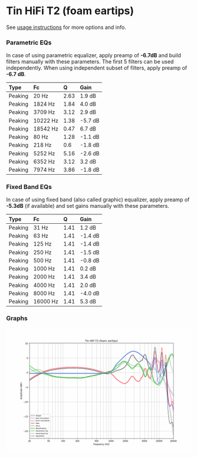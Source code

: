 # Tin HiFi T2 (foam eartips)
See [usage instructions](https://github.com/jaakkopasanen/AutoEq#usage) for more options and info.

### Parametric EQs
In case of using parametric equalizer, apply preamp of **-6.7dB** and build filters manually
with these parameters. The first 5 filters can be used independently.
When using independent subset of filters, apply preamp of **-6.7 dB**.

| Type    | Fc       |    Q | Gain    |
|:--------|:---------|:-----|:--------|
| Peaking | 20 Hz    | 2.63 | 1.9 dB  |
| Peaking | 1824 Hz  | 1.84 | 4.0 dB  |
| Peaking | 3709 Hz  | 3.12 | 2.9 dB  |
| Peaking | 10222 Hz | 1.38 | -5.7 dB |
| Peaking | 18542 Hz | 0.47 | 6.7 dB  |
| Peaking | 80 Hz    | 1.28 | -1.1 dB |
| Peaking | 218 Hz   | 0.6  | -1.8 dB |
| Peaking | 5252 Hz  | 5.16 | -2.6 dB |
| Peaking | 6352 Hz  | 3.12 | 3.2 dB  |
| Peaking | 7974 Hz  | 3.86 | -1.8 dB |

### Fixed Band EQs
In case of using fixed band (also called graphic) equalizer, apply preamp of **-5.3dB**
(if available) and set gains manually with these parameters.

| Type    | Fc       |    Q | Gain    |
|:--------|:---------|:-----|:--------|
| Peaking | 31 Hz    | 1.41 | 1.2 dB  |
| Peaking | 63 Hz    | 1.41 | -1.4 dB |
| Peaking | 125 Hz   | 1.41 | -1.4 dB |
| Peaking | 250 Hz   | 1.41 | -1.5 dB |
| Peaking | 500 Hz   | 1.41 | -0.8 dB |
| Peaking | 1000 Hz  | 1.41 | 0.2 dB  |
| Peaking | 2000 Hz  | 1.41 | 3.4 dB  |
| Peaking | 4000 Hz  | 1.41 | 2.0 dB  |
| Peaking | 8000 Hz  | 1.41 | -4.0 dB |
| Peaking | 16000 Hz | 1.41 | 5.3 dB  |

### Graphs
![](./Tin%20HiFi%20T2%20(foam%20eartips).png)